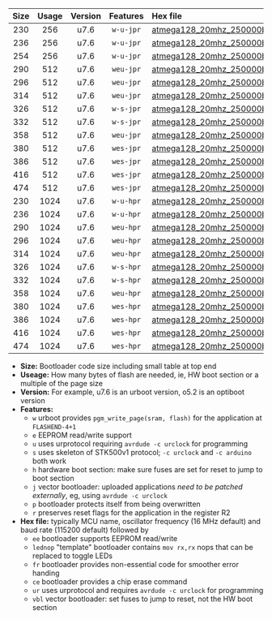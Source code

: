 |Size|Usage|Version|Features|Hex file|
|:-:|:-:|:-:|:-:|:--|
|230|256|u7.6|`w-u-jpr`|[atmega128_20mhz_250000bps_ur_vbl.hex](https://raw.githubusercontent.com/stefanrueger/urboot/main/atmega128_20mhz_250000bps_ur_vbl.hex)|
|236|256|u7.6|`w-u-jpr`|[atmega128_20mhz_250000bps_lednop_ur_vbl.hex](https://raw.githubusercontent.com/stefanrueger/urboot/main/atmega128_20mhz_250000bps_lednop_ur_vbl.hex)|
|254|256|u7.6|`w-u-jpr`|[atmega128_20mhz_250000bps_lednop_fr_ur_vbl.hex](https://raw.githubusercontent.com/stefanrueger/urboot/main/atmega128_20mhz_250000bps_lednop_fr_ur_vbl.hex)|
|290|512|u7.6|`weu-jpr`|[atmega128_20mhz_250000bps_ee_ur_vbl.hex](https://raw.githubusercontent.com/stefanrueger/urboot/main/atmega128_20mhz_250000bps_ee_ur_vbl.hex)|
|296|512|u7.6|`weu-jpr`|[atmega128_20mhz_250000bps_ee_lednop_ur_vbl.hex](https://raw.githubusercontent.com/stefanrueger/urboot/main/atmega128_20mhz_250000bps_ee_lednop_ur_vbl.hex)|
|314|512|u7.6|`weu-jpr`|[atmega128_20mhz_250000bps_ee_lednop_fr_ur_vbl.hex](https://raw.githubusercontent.com/stefanrueger/urboot/main/atmega128_20mhz_250000bps_ee_lednop_fr_ur_vbl.hex)|
|326|512|u7.6|`w-s-jpr`|[atmega128_20mhz_250000bps_vbl.hex](https://raw.githubusercontent.com/stefanrueger/urboot/main/atmega128_20mhz_250000bps_vbl.hex)|
|332|512|u7.6|`w-s-jpr`|[atmega128_20mhz_250000bps_lednop_vbl.hex](https://raw.githubusercontent.com/stefanrueger/urboot/main/atmega128_20mhz_250000bps_lednop_vbl.hex)|
|358|512|u7.6|`weu-jpr`|[atmega128_20mhz_250000bps_ee_lednop_fr_ce_ur_vbl.hex](https://raw.githubusercontent.com/stefanrueger/urboot/main/atmega128_20mhz_250000bps_ee_lednop_fr_ce_ur_vbl.hex)|
|380|512|u7.6|`wes-jpr`|[atmega128_20mhz_250000bps_ee_vbl.hex](https://raw.githubusercontent.com/stefanrueger/urboot/main/atmega128_20mhz_250000bps_ee_vbl.hex)|
|386|512|u7.6|`wes-jpr`|[atmega128_20mhz_250000bps_ee_lednop_vbl.hex](https://raw.githubusercontent.com/stefanrueger/urboot/main/atmega128_20mhz_250000bps_ee_lednop_vbl.hex)|
|416|512|u7.6|`wes-jpr`|[atmega128_20mhz_250000bps_ee_lednop_fr_vbl.hex](https://raw.githubusercontent.com/stefanrueger/urboot/main/atmega128_20mhz_250000bps_ee_lednop_fr_vbl.hex)|
|474|512|u7.6|`wes-jpr`|[atmega128_20mhz_250000bps_ee_lednop_fr_ce_vbl.hex](https://raw.githubusercontent.com/stefanrueger/urboot/main/atmega128_20mhz_250000bps_ee_lednop_fr_ce_vbl.hex)|
|230|1024|u7.6|`w-u-hpr`|[atmega128_20mhz_250000bps_ur.hex](https://raw.githubusercontent.com/stefanrueger/urboot/main/atmega128_20mhz_250000bps_ur.hex)|
|236|1024|u7.6|`w-u-hpr`|[atmega128_20mhz_250000bps_lednop_ur.hex](https://raw.githubusercontent.com/stefanrueger/urboot/main/atmega128_20mhz_250000bps_lednop_ur.hex)|
|290|1024|u7.6|`weu-hpr`|[atmega128_20mhz_250000bps_ee_ur.hex](https://raw.githubusercontent.com/stefanrueger/urboot/main/atmega128_20mhz_250000bps_ee_ur.hex)|
|296|1024|u7.6|`weu-hpr`|[atmega128_20mhz_250000bps_ee_lednop_ur.hex](https://raw.githubusercontent.com/stefanrueger/urboot/main/atmega128_20mhz_250000bps_ee_lednop_ur.hex)|
|314|1024|u7.6|`weu-hpr`|[atmega128_20mhz_250000bps_ee_lednop_fr_ur.hex](https://raw.githubusercontent.com/stefanrueger/urboot/main/atmega128_20mhz_250000bps_ee_lednop_fr_ur.hex)|
|326|1024|u7.6|`w-s-hpr`|[atmega128_20mhz_250000bps.hex](https://raw.githubusercontent.com/stefanrueger/urboot/main/atmega128_20mhz_250000bps.hex)|
|332|1024|u7.6|`w-s-hpr`|[atmega128_20mhz_250000bps_lednop.hex](https://raw.githubusercontent.com/stefanrueger/urboot/main/atmega128_20mhz_250000bps_lednop.hex)|
|358|1024|u7.6|`weu-hpr`|[atmega128_20mhz_250000bps_ee_lednop_fr_ce_ur.hex](https://raw.githubusercontent.com/stefanrueger/urboot/main/atmega128_20mhz_250000bps_ee_lednop_fr_ce_ur.hex)|
|380|1024|u7.6|`wes-hpr`|[atmega128_20mhz_250000bps_ee.hex](https://raw.githubusercontent.com/stefanrueger/urboot/main/atmega128_20mhz_250000bps_ee.hex)|
|386|1024|u7.6|`wes-hpr`|[atmega128_20mhz_250000bps_ee_lednop.hex](https://raw.githubusercontent.com/stefanrueger/urboot/main/atmega128_20mhz_250000bps_ee_lednop.hex)|
|416|1024|u7.6|`wes-hpr`|[atmega128_20mhz_250000bps_ee_lednop_fr.hex](https://raw.githubusercontent.com/stefanrueger/urboot/main/atmega128_20mhz_250000bps_ee_lednop_fr.hex)|
|474|1024|u7.6|`wes-hpr`|[atmega128_20mhz_250000bps_ee_lednop_fr_ce.hex](https://raw.githubusercontent.com/stefanrueger/urboot/main/atmega128_20mhz_250000bps_ee_lednop_fr_ce.hex)|

- **Size:** Bootloader code size including small table at top end
- **Useage:** How many bytes of flash are needed, ie, HW boot section or a multiple of the page size
- **Version:** For example, u7.6 is an urboot version, o5.2 is an optiboot version
- **Features:**
  + `w` urboot provides `pgm_write_page(sram, flash)` for the application at `FLASHEND-4+1`
  + `e` EEPROM read/write support
  + `u` uses urprotocol requiring `avrdude -c urclock` for programming
  + `s` uses skeleton of STK500v1 protocol; `-c urclock` and `-c arduino` both work
  + `h` hardware boot section: make sure fuses are set for reset to jump to boot section
  + `j` vector bootloader: uploaded applications *need to be patched externally*, eg, using `avrdude -c urclock`
  + `p` bootloader protects itself from being overwritten
  + `r` preserves reset flags for the application in the register R2
- **Hex file:** typically MCU name, oscillator frequency (16 MHz default) and baud rate (115200 default) followed by
  + `ee` bootloader supports EEPROM read/write
  + `lednop` "template" bootloader contains `mov rx,rx` nops that can be replaced to toggle LEDs
  + `fr` bootloader provides non-essential code for smoother error handing
  + `ce` bootloader provides a chip erase command
  + `ur` uses urprotocol and requires `avrdude -c urclock` for programming
  + `vbl` vector bootloader: set fuses to jump to reset, not the HW boot section
